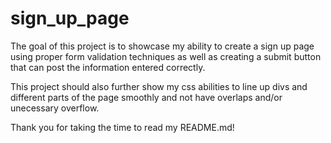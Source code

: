 # sign_up_page

The goal of this project is to showcase my ability to create a sign up page using proper form validation techniques as well as creating a submit button that can post the information entered correctly. 

This project should also further show my css abilities to line up divs and different parts of the page smoothly and not have overlaps and/or unecessary overflow.

Thank you for taking the time to read my README.md!